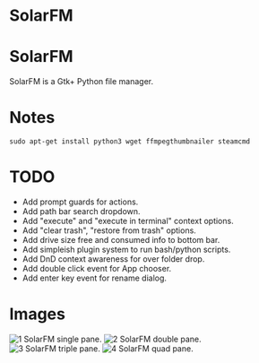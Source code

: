 # SolarFM

# SolarFM
SolarFM is a Gtk+ Python file manager.

# Notes
```sudo apt-get install python3 wget ffmpegthumbnailer steamcmd```

# TODO
<ul>
<li>Add prompt guards for actions.</li>
<li>Add path bar search dropdown.</li>
<li>Add "execute" and "execute in terminal" context options.</li>
<li>Add "clear trash", "restore from trash" options.</li>
<li>Add drive size free and consumed info to bottom bar.</li>
<li>Add simpleish plugin system to run bash/python scripts.</li>
<li>Add DnD context awareness for over folder drop.</li>
<li>Add double click event for App chooser.</li>
<li>Add enter key event for rename dialog.</li>
</ul>

# Images
![1 SolarFM single pane. ](images/pic1.png)
![2 SolarFM double pane. ](images/pic2.png)
![3 SolarFM triple pane. ](images/pic3.png)
![4 SolarFM quad pane. ](images/pic4.png)
